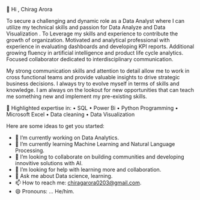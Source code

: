 👋 Hi , Chirag Arora

To secure a challenging and dynamic role as a Data Analyst where I can utilize my technical skills and passion for Data Analyze and Data  Visualization . To Leverage my skills and experience to contribute the growth of organization. Motivated and analytical professional with experience in evaluating dashboards and developing KPI reports. Additional growing fluency in artificial intelligence and product life cycle analytics. Focused collaborator dedicated to interdisciplinary communication.

My strong communication skills and attention to detail allow me to work in cross functional teams and provide valuable insights to drive strategic business decisions.
I always try to evolve myself in terms of skills and knowledge. I am always on the lookout for new opportunities that can teach me something new and implement my pre-existing skills.

📌 Highlighted expertise in:
 • SQL
 • Power Bi
 • Python Programming
 • Microsoft Excel
 • Data cleaning 
 • Data Visualization

Here are some ideas to get you started:

- 🔭 I’m currently working on Data Analytics.
- 🌱 I’m currently learning Machine Learning and Natural Language Processing.
- 👯 I’m looking to collaborate on building communities and developing innovitive solutions with AI.
- 🤔 I’m looking for help with learning more and collaboration.
- 💬 Ask me about Data science, learning.
- 📫 How to reach me: chiragarora0203@gmail.com.
- 😄 Pronouns: ... He/him.


